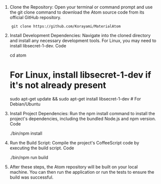 1. Clone the Repository: Open your terminal or command prompt and use the git clone command to download the Atom source code from its official GitHub repository.
```
    git clone https://github.com/Korayami/MaterialAtom
```
2. Install Development Dependencies: Navigate into the cloned directory and install any necessary development tools. For Linux, you may need to install libsecret-1-dev. 
Code

    cd atom
    # For Linux, install libsecret-1-dev if it's not already present
    sudo apt-get update && sudo apt-get install libsecret-1-dev # For Debian/Ubuntu
3. Install Project Dependencies: Run the npm install command to install the project's dependencies, including the bundled Node.js and npm version. 
Code

    ./bin/npm install
4. Run the Build Script: Compile the project's CoffeeScript code by executing the build script. 
Code

    ./bin/npm run build
5. After these steps, the Atom repository will be built on your local machine. You can then run the application or run the tests to ensure the build was successful. 